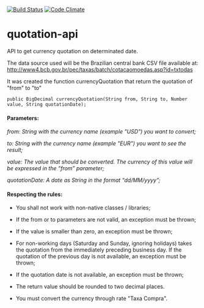 [![Build Status](https://travis-ci.org/arturschuch/quotation-api.svg?branch=master)](https://travis-ci.org/arturschuch/quotation-api)
[![Code Climate](https://codeclimate.com/github/mauricioklein/docker-compose-api/badges/gpa.svg)](https://codeclimate.com/github/arturschuch/quotation-api)

# quotation-api

API to get currency quotation on determinated date.

The data source used will be the Brazilian central bank CSV file available at:
http://www4.bcb.gov.br/pec/taxas/batch/cotacaomoedas.asp?id=txtodas

It was created the function currencyQuotation that return the quotation of "from" to "to" 

```
public BigDecimal currencyQuotation(String from, String to, Number value, String quotationDate);
```

#### Parameters: 

_from: String with the currency name (example "USD") you want to convert;_

_to: String with the currency name (example "EUR") you want to see the result;_

_value: The value that should be converted. The currency of this value will be expressed in the “from” parameter;_

_quotationDate: A date as String in the format “dd/MM/yyyy”;_

#### Respecting the rules:

* You shall not work with non-native classes / libraries;

* If the from or to parameters are not valid, an exception must be thrown;

* If the value is smaller than zero, an exception must be thrown;

* For non-working days (Saturday and Sunday, ignoring holidays) takes the quotation from the immediately preceding business day. If the quotation of the previous day is not available, an exception must be thrown;

* If the quotation date is not available, an exception must be thrown;

* The return value should be rounded to two decimal places.

* You must convert the currency through rate "Taxa Compra".
